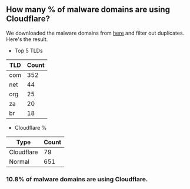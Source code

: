 ## How many % of malware domains are using Cloudflare?


We downloaded the malware domains from [here](https://urlhaus.abuse.ch) and filter out duplicates.
Here's the result.


[//]: # (start replacement)


- Top 5 TLDs

| TLD | Count |
| --- | --- |
| com | 352 |
| net | 44 |
| org | 25 |
| za | 20 |
| br | 18 |


- Cloudflare %

| Type | Count |
| --- | --- |
| Cloudflare | 79 |
| Normal | 651 |


### 10.8% of malware domains are using Cloudflare.